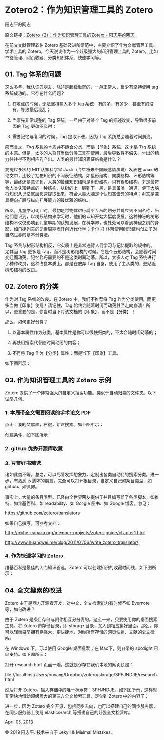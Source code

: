 # Zotero2：作为知识管理工具的 Zotero
阳志平的网志

原文链接：[Zotero（2）：作为知识管理工具的Zotero - 阳志平的网志](https://www.yangzhiping.com/tech/zotero2.html)

在前文文献管理软件 Zotero 基础及进阶示范中，主要介绍了作为文献管理工具、学术工具的 Zotero。今天说说作为一个超级强大的知识管理工具的 Zotero，比如书签管理、网页收藏、分类知识体系、快速学习等。

## 01. Tag 体系的问题

这么多年，我认识的朋友，除非是超级勤奋的，一般正常人，很少有坚持使用 tag 系统成功的。它存在什么问题？

1. 在收藏的时候，无法坚持输入多个 tag 系统，有的多，有的少，甚至有的没有，导致最后凌乱；

2. 当事先非常规整的 Tag 系统，一旦由于对某个 Tag 的描述改变，导致很多前面的 Tag 更改不及时；

3. 需要记忆与复习的时候，Tag 提取不便，因为 Tag 系统总会随着时间崩溃。

简而言之，Tag 系统的本质并不适合分类，而是【印象】系统，这才是 Tag 系统的本意。但是，太多的人将其当做分类工具在使用，最后导致得不偿失，付出的精力往往得不到相应的产出。人类的最佳知识表征结构是什么？

我提过多次的 MIT 认知科学家 Josh（今年将来中国做邀请演讲）发表在 pnas 的论文中，比较了抽象知识的不同表征结构，如星形结构、聚类结构、环形结构等等，最终还是意识到，人类的最佳知识结构是树形结构。只有树形结构，才是最符合人类认知特点的一种结构，从树的上一层到下一层，是具备唯一通道，便于大脑将知识从记忆底层快速提取出来，符合人类大脑是个认知吝啬鬼的特点；树又是兼具横向扩展与纵向扩展能力的最优雅的结构。

所以，儿童学习词汇时，最初是将物体进行扁平互斥的划分并对应到不同名称，当他们意识到，以树形结构来学习时，他们的认知开始大幅度发展。这种神秘的树形结构不仅仅影响到儿童早期的认知发展，在科学界，也处处可以看到神秘之树的身影，如门捷列夫的元素周期表开创近代化学；卡尔·冯·林奈使用树形结构创立了对自然世界的基本分类法。

Tag 系统与树形结构相反，它实质上是非常违背人们学习与记忆提取的规律的。尤其当 Tag 更多是 Tag，而不是树形结构的时候。它是个云形结构，会随着时间变迁而动荡。记忆恰巧需要的不是这类时间动荡。所以，太多人对 Tag 系统进行了种种改良，这种改良本质上，都是在放弃 Tag 自身，使用了主从类的，更贴近树形结构的改良。

## 02. Zotero 的分类

作为对 Tag 系统的改良。在 Zotero 中，我们不推荐将 Tag 作为分类使用，而更多当做【印象】使用！请记住，Tag 始终会随着时间而动荡甚至走向崩溃！所以，更重要的是，你当时当下对该文档的【印象】，而不是【分类】！

那么，如何更好分类？

1. 以基本属性作为分类，基本属性是你可以很快归类的，不太会随时间动荡的；

2. 再使用搜索代替随时间动荡的内容；

3. 不再将 Tag 作为【分类】属性；而是当下【印象】工具。

如下图所示：

## 03. 作为知识管理工具的 Zotero 示例

Zotero 提供了一个非常强大的自定义搜索功能。类似于自动归类的文件夹。以下试举几例。

### 1. 本周带全文需要阅读的学术论文 PDF

点击：我的文献库，右键，新建搜索。如下图所示：

创建条件，如下图所示：

### 2. github 优秀开源库收藏

### 3. 豆瓣好书精选

诸如此类不等。总之，可以尽情发挥想象力，定制出各类自动化的搜索分类。进一步，有熟悉 js 脚本的朋友，完全可以打开根目录，自定义自己的条目类型，如 github、如微博。

事实上，大量的条目类型，已经由全世界网友提供了并且编写好了各类脚本，如推特、如维基百科、如 readability、如 Google 图书、如 Google 博客。参见：

https://github.com/zotero/translators

如果自己撰写，可参考文档：

http://niche-canada.org/member-projects/zotero-guide/chapter1.html 

http://www.huangwei.me/blog/2011/01/06/write_zotero_translator/

### 4. 作为快速学习的 Zotero

维基百科是最佳的入门知识首选，Zotero 可以创建知识的收藏时间线，如下图所示：

## 04. 全文搜索的改进

Zotero 由于是西方开源者开发，对中文、全文检索能力有时候不如 Evernote 等，如何改进？

由于 Zotero 是条目存储与附件相互分分离的。这么一来，只要使用你的桌面搜索工具，将 Zotero 的存储目录，即 storage 目录，加入到相应偏好里面。那么，你可以轻而易举拥有更强大、更快捷地，对你所有存储的网页快照、文献的全文检索。

在 Windows 下，可以使用 Google 桌面搜索；在 Mac下，则自带的 spotlight 已经支持。如下图所示：

打开 research.html 页面一看，这就是保存在我们本地的网页快照：

file://localhost/Users/ouyang/Dropbox/zotero/storage/3PHJNDJE/research.html

然后打开 Zotero，输入存储中的唯一标示符：3PHJNDJE。如下图所示，这样就非常快地借助超级强大的第三方全文检索工具，定位到 Zotero 中的内容了：

进一步，因为 Zotero 完全开源，包括同步去向，也可以搭建自己的同步服务器，在同步服务器上使用 elasticsearch 等搭建自己的超强全文检索库。

April 08, 2013

© 2019 阳志平. 技术来自于 Jekyll & Minimal Mistakes.